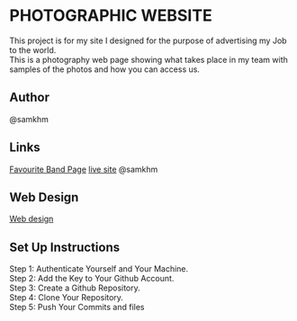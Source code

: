 # PHOTOGRAPHIC WEBSITE
This project is for my site I designed for the purpose of advertising my Job to the world.<br> This is a photography web page showing what takes place in my team with samples of the photos and how you can access us.
## Author
@samkhm

## Links
[Favourite Band Page](https://github.com/samkhm/Photography_project.git)
[live site](https://samkhm.github.io/Photography_project/)
@samkhm
## Web Design
[Web design](https://lh3.googleusercontent.com/pw/AIL4fc8B5aWEx6rrtH8JFVjMv0eXQA9SGe_QCCj76a2QY0w-ZyLQiRaagxt4ysiT_NX9O9UpzbFnqlvslBvNhaLc5O8MRdzFXlbg_oPADeJC1rCU0Y7xdrJmxaMM1kXsM18jLTY-6g0HH9NPL8i4csKAG-GoKWzo4GHaXOKLCOsLF9av-a9F9V1Fnb7m96I9WLpf424LtwtVim27t_dF2KvPsFWn2-Nz-5Dg73HWKs1KBAQxdNq-YK7flFS3Q-pk9hXut9x9aXZDtNp8gPzRIbQvMunqQUFKAHhqhrPl6abb_jxsk6vhLR7RAwLG6cK-LiLgAv1s52wb5symSRSsfzE8xjn0jf1ZolfREpH3qWAkYzpHkFsbqfo9iLsIyvUKbn4TLuJ4-AAA0iV5WjS3K36c2FnJaetAHrsABFDGiZQnYLiMci2Abx7yfm2xAAqwQxZpCM6SGg62c8uQ0WlHo-D5S91mkZf8TN9pz0zgvfMK_Fxb9GsvXoAnPaGouz5CT932mB7GDdHnLFs2YFEtRXSvugukDh-2ZRzDORUBWEUaWRk-3NvuYXucBeIuj5iRZsf8jRFyj9aUe1qrOtyCNHDe9Dtxa5MgrIIYGjCF8ocBxkOfGjlZCHgcScjQnxmOtZnc4bWdsALlioEqNguEo8ubBb-pZISW_jEU2ohyqfzrAAycIJMgLxqwCPEdcgDo4kJHj3m95dZlt3Ko7_hGlErpNqgY9hPsNZrM2yguxlzMkSkTVvf0hvKP0wIWIGoA8VxY33gPGgu3RXJ5SN0Lir8JlxcoJDxtqrmJfaCtLPOjpI7lG8I7X5sLcFrTaDF1BINepzX3cHgfFGy_yn1MCJc5rpVmz4ChqxlORPaYG0fVYO8ZY-oBC5mGrQV50SBYoFxzsjeAkZwoq8qwHw7T4XuJ-Pzp=w460-h651-s-no?authuser=0)
## Set Up Instructions
Step 1: Authenticate Yourself and Your Machine.<br>
Step 2: Add the Key to Your Github Account. <br>
Step 3: Create a Github Repository. <br>
Step 4: Clone Your Repository. <br>
Step 5: Push Your Commits and files
